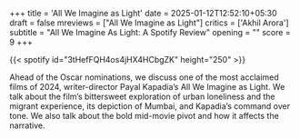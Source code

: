 +++
title = 'All We Imagine as Light'
date = 2025-01-12T12:52:10+05:30
draft = false
mreviews = ["All We Imagine as Light"]
critics = ['Akhil Arora']
subtitle = "All We Imagine As Light: A Spotify Review"
opening = ""
score = 9
+++

{{< spotify id="3tHefFQH4os4jHX4HCbgZK" height="250" >}}

Ahead of the Oscar nominations, we discuss one of the most acclaimed films of 2024, writer-director Payal Kapadia’s All We Imagine as Light. We talk about the film’s bittersweet exploration of urban loneliness and the migrant experience, its depiction of Mumbai, and Kapadia’s command over tone. We also talk about the bold mid-movie pivot and how it affects the narrative.
